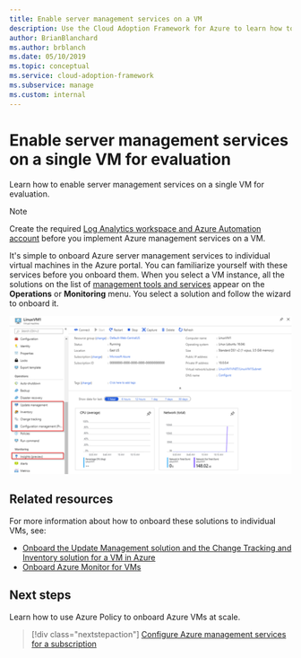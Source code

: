 ```yaml
---
title: Enable server management services on a VM
description: Use the Cloud Adoption Framework for Azure to learn how to enable Azure server management services on a single VM.
author: BrianBlanchard
ms.author: brblanch
ms.date: 05/10/2019
ms.topic: conceptual
ms.service: cloud-adoption-framework
ms.subservice: manage
ms.custom: internal
---
```


# Enable server management services on a single VM for evaluation

Learn how to enable server management services on a single VM for evaluation.

> [!NOTE]
> Create the required [Log Analytics workspace and Azure Automation account](./prerequisites.md#create-a-workspace-and-automation-account) before you implement Azure management services on a VM.

It's simple to onboard Azure server management services to individual virtual machines in the Azure portal. You can familiarize yourself with these services before you onboard them. When you select a VM instance, all the solutions on the list of [management tools and services](./tools-services.md) appear on the **Operations** or **Monitoring** menu. You select a solution and follow the wizard to onboard it.

![Screenshot of virtual machine settings in the Azure portal](./media/onboarding-single-vm.png)

## Related resources

For more information about how to onboard these solutions to individual VMs, see:

- [Onboard the Update Management solution and the Change Tracking and Inventory solution for a VM in Azure](/azure/automation/change-tracking/manage-inventory-vms)
- [Onboard Azure Monitor for VMs](/azure/azure-monitor/vm/vminsights-enable-portal)

## Next steps

Learn how to use Azure Policy to onboard Azure VMs at scale.

> [!div class="nextstepaction"]
> [Configure Azure management services for a subscription](./onboard-at-scale.md)

